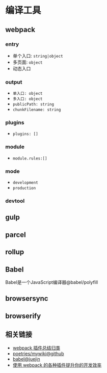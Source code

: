 # 编译工具

## webpack

### entry

- 单个入口: `string|object`
- 多页面: `object`
- 动态入口

### output

- `单入口: object`
- `多入口: object`
- `publicPath: string`
- `chunkFilename: string`

### plugins

- `plugins: []`

### module

- `module.rules:[]`

### mode

- `development`
- `production`

### devtool

## gulp

## parcel

## rollup

## Babel

Babel是一个JavaScript编译器@babel/polyfill

## browsersync

## browserify

## 相关链接

- [webpack 插件总结归类](https://segmentfault.com/a/1190000016816813)
- [poetries/mywiki@github](https://github.com/poetries/mywiki/wiki/webpack)
- [babel@juejin](https://juejin.im/post/5c20e870e51d4548ac6f6956)
- [使用 webpack 的各种插件提升你的开发效率](https://juejin.im/post/5c8852f95188257a323f5cee)
